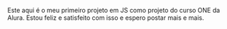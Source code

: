 Este aqui é o meu primeiro projeto em JS como projeto do curso ONE da Alura. Estou feliz e satisfeito com isso e espero postar mais e mais.
